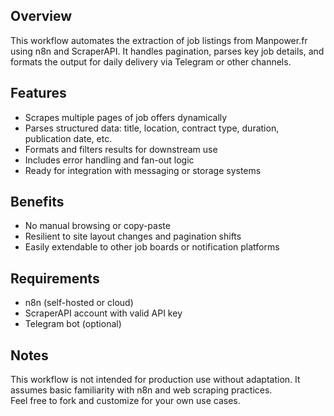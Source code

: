 ## Overview

This workflow automates the extraction of job listings from Manpower.fr using n8n and ScraperAPI. It handles pagination, parses key job details, and formats the output for daily delivery via Telegram or other channels.

## Features

- Scrapes multiple pages of job offers dynamically
- Parses structured data: title, location, contract type, duration, publication date, etc.
- Formats and filters results for downstream use
- Includes error handling and fan-out logic
- Ready for integration with messaging or storage systems

## Benefits

- No manual browsing or copy-paste
- Resilient to site layout changes and pagination shifts
- Easily extendable to other job boards or notification platforms

## Requirements

- n8n (self-hosted or cloud)
- ScraperAPI account with valid API key
- Telegram bot (optional)

## Notes

This workflow is not intended for production use without adaptation. It assumes basic familiarity with n8n and web scraping practices.  
Feel free to fork and customize for your own use cases.
